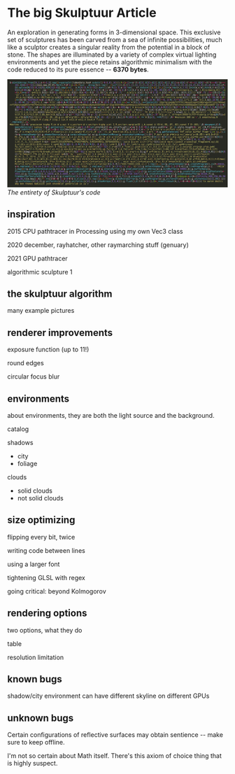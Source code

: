 # The big Skulptuur Article

An exploration in generating forms in 3-dimensional space. This exclusive set of sculptures has been carved from a sea of infinite possibilities, much like a sculptor creates a singular reality from the potential in a block of stone. The shapes are illuminated by a variety of complex virtual lighting environments and yet the piece retains algorithmic minimalism with the code reduced to its pure essence -- **6370 bytes**.

![Skulptuur code](code-final.png)
*The entirety of Skulptuur's code*

## inspiration

2015 CPU pathtracer in Processing using my own Vec3 class

2020 december, rayhatcher, other raymarching stuff (genuary)

2021 GPU pathtracer

algorithmic sculpture 1

## the skulptuur algorithm

many example pictures

## renderer improvements

exposure function (up to 11!)

round edges

circular focus blur

## environments

about environments, they are both the light source and the background. 

catalog

shadows
  - city
  - foliage

clouds
  - solid clouds
  - not solid clouds

## size optimizing

flipping every bit, twice

writing code between lines

using a larger font

tightening GLSL with regex

going critical: beyond Kolmogorov

## rendering options

two options, what they do

table

resolution limitation

## known bugs

shadow/city environment can have different skyline on different GPUs

## unknown bugs

Certain configurations of reflective surfaces may obtain sentience -- make sure to keep offline.

I'm not so certain about Math itself. There's this axiom of choice thing that is highly suspect.


